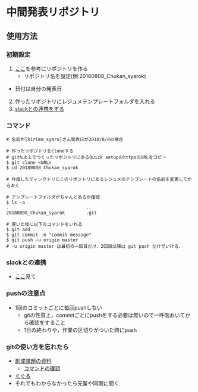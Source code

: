 # 中間発表リポジトリ

## 使用方法

### 初期設定
1. [ここ](https://github.com/hillive/documents/wiki/リポジトリを作る)を参考にリポジトリを作る
	* リポジトリ名を設定(例:20180808\_Chukan\_syarok)
  * 日付は自分の発表日
2. 作ったリポジトリにレジュメテンプレートフォルダを入れる
3. [slackとの連携をする](https://github.com/hillive/YYYYMMDD_Chukan_syarok#slack%E3%81%A8%E3%81%AE%E9%80%A3%E6%90%BA)

### コマンド
```shell
# 名前が[kirima_syaro]さん発表日が2018/8/8の場合

# 作ったリポジトリをcloneする
# github上でつくったリポジトリにあるQuick setupのhttpsのURLをコピー
$ git clone <URL>
$ cd 20180808_Chukan_syarok

# 作成したディレクトリにこのリポジトリにあるレジュメのテンプレートの名前を変更してからおく

# テンプレートフォルダがちゃんとあるか確認
$ ls -a
.                             ..
20180808_Chukan_syarok        .git

# 置いた後に以下のコマンドをいれる
$ git add .
$ git commit -m "commit message"
$ git push -u origin master
# -u origin master は最初の一回目だけ．2回目以降は git push だけでいける．
```

### slackとの連携
- [ここ](https://github.com/hillive/documents/wiki/GitHubとSlackの連携)見て

### pushの注意点
- 1回のコミットごとに毎回pushしない
  - gitの性質上，commitごとにpushをする必要は無いので一呼吸おいてから確認をすること
  - 1日の終わりや，作業の区切りがついた時にpush

### gitの使い方を忘れたら
- [創成課題の資料](https://github.com/hillive/documents)
  - [コマンドの確認](https://github.com/hillive/documents/wiki/Git%E5%85%A5%E9%96%80)
- [ぐぐる](https://www.google.co.jp)
- それでもわからなかったら先輩や同期に聞く
